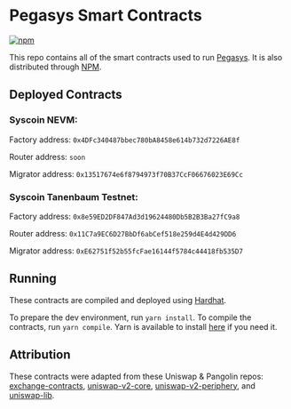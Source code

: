# Pegasys Smart Contracts
[![npm](https://img.shields.io/npm/v/@pollum-io/pegasys-protocol)](https://unpkg.com/@pollum-io/pegasys-protocol@latest/)

This repo contains all of the smart contracts used to run [Pegasys](pegasys.finance). It is also distributed through [NPM](https://www.npmjs.com/package/@pollum-io/pegasys-protocol).

## Deployed Contracts

### Syscoin NEVM:
Factory address: `0x4DFc340487bbec780bA8458e614b732d7226AE8f`

Router address: `soon`

Migrator address: `0x13517674e6f8794973f70B37CcF06676023E69Cc`

### Syscoin Tanenbaum Testnet:
Factory address: `0x8e59ED2DF847Ad3d19624480Db5B2B3Ba27fC9a8`

Router address: `0x11C7a9EC6D27BbDf6abCef518e259d4E4d429DD6`

Migrator address: `0xE62751f52b55fcFae16144f5784c44418fb535D7`
## Running
These contracts are compiled and deployed using [Hardhat](https://hardhat.org/).

To prepare the dev environment, run `yarn install`. To compile the contracts, run `yarn compile`. Yarn is available to install [here](https://classic.yarnpkg.com/en/docs/install/#debian-stable) if you need it.

## Attribution
These contracts were adapted from these Uniswap & Pangolin repos: [exchange-contracts](https://github.com/pangolindex/exchange-contracts), [uniswap-v2-core](https://github.com/Uniswap/uniswap-v2-core), [uniswap-v2-periphery](https://github.com/Uniswap/uniswap-v2-core), and [uniswap-lib](https://github.com/Uniswap/uniswap-lib).
